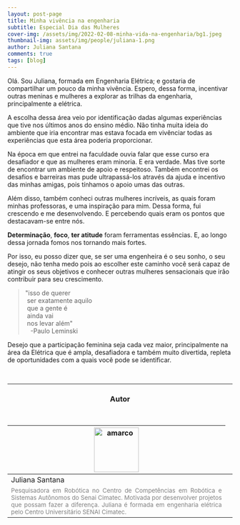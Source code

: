 ```yaml
---
layout: post-page
title: Minha vivência na engenharia
subtitle: Especial Dia das Mulheres
cover-img: /assets/img/2022-02-08-minha-vida-na-engenharia/bg1.jpeg
thumbnail-img: assets/img/people/juliana-1.png
author: Juliana Santana
comments: true
tags: [blog]
---
```



Olá. Sou Juliana, formada em Engenharia Elétrica; e gostaria de compartilhar um pouco da minha vivência. Espero, dessa forma, incentivar outras meninas e mulheres a explorar as trilhas da engenharia, principalmente a elétrica.

A escolha dessa área veio por identificação dadas algumas experiências que tive nos últimos anos do ensino médio. Não tinha muita ideia do ambiente que iria encontrar mas estava focada em vivênciar todas as experiências que esta área poderia proporcionar.

Na época em que entrei na faculdade ouvia falar que esse curso era desafiador e que as mulheres eram minoria. E era verdade. Mas tive sorte de encontrar um ambiente de apoio e respeitoso. Também encontrei os desafios e barreiras mas pude ultrapassá-los através da ajuda e incentivo das minhas amigas, pois tínhamos o apoio umas das outras. 

Além disso, também conheci outras mulheres incríveis, as quais foram minhas professoras, e uma inspiração para mim.
Dessa forma, fui crescendo e me desenvolvendo. E percebendo quais eram os pontos que destacavam-se entre nós. 

**Determinação**, **foco**, **ter atitude** foram ferramentas essências. E, ao longo dessa jornada fomos nos tornando mais fortes.

Por isso, eu posso dizer que, se ser uma engenheira é o seu sonho, o seu desejo, não tenha medo pois ao escolher este caminho você será capaz de atingir os seus objetivos e conhecer outras mulheres sensacionais que irão contribuir para seu crescimento. 

> "isso de querer<br>
  &nbsp;ser exatamente aquilo<br>
  &nbsp;que a gente é<br>
  &nbsp;ainda vai<br>
  &nbsp;nos levar além"<br>
  &nbsp;&nbsp;      -Paulo Leminski <br>


Desejo que a participação feminina seja cada vez maior, principalmente na área da Elétrica que é ampla, desafiadora e também muito divertida, repleta de oportunidades com a quais você pode se identificar. 

<br>




<hr>

<!-- autor -->
<center><h3 class="post-title">Autor</h3><br/></center>
<div class="row">
  <div class="col-xl-auto offset-xl-0 col-lg-4 offset-lg-0 center">
    <table class="table-borderless highlight">
      <thead>
        <tr>
          <th><img src="{{ 'assets/img/people/juliana-1.png' | relative_url }}" width="100" alt="amarco" class="img-fluid rounded-circle" /></th>
        </tr>
      </thead>
      <tbody>
        <tr class="font-weight-bolder" style="text-align: center margin-top: 0">
          <td>Juliana Santana</td>
        </tr>
        <tr style="text-align: center" >
          <td style="color: #808080; vertical-align: top; text-align: justify"><small>Pesquisadora em Robótica no Centro de Competências em Robótica e Sistemas Autônomos do Senai Cimatec. Motivada por desenvolver projetos que possam fazer a diferença. Juliana é formada em engenharia elétrica pelo Centro Universitário SENAI Cimatec. </small></td>
          <td></td>
        </tr>
      </tbody>
    </table>
  </div>
</div>
<br>
